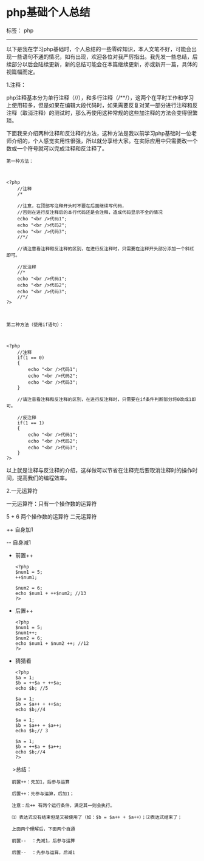 ﻿# php基础个人总结

标签： php

---

以下是我在学习php基础时，个人总结的一些零碎知识，本人文笔不好，可能会出现一些语句不通的情况，如有出现，欢迎各位对我严厉指出。我先发一些总结，后续部分以后会陆续更新，新的总结可能会在本篇继续更新，亦或新开一篇，具体的视篇幅而定。

1.注释：

    

php注释基本分为单行注释（//），和多行注释（/**/），这两个在平时工作和学习上使用较多，但是如果在编辑大段代码时，如果需要反复对某一部分进行注释和反注释（取消注释）的测试时，那么再使用这种常规的这些加注释的方法会变得很繁琐。

    

下面我来介绍两种注释和反注释的方法，这种方法是我以前学习php基础时一位老师介绍的，个人感觉实用性很强，所以就分享给大家。在实际应用中只需要改一个数或一个符号就可以完成注释和反注释了。

    

    

    第一种方法：

    

    <?php 
        //注释
        /*   
        
        //注意，在顶部写注释开头时不要在后面继续写代码，
        //否则在进行反注释后的本行代码还是会注释，造成代码显示不全的情况
        echo "<br />代码1";
        echo "<br />代码2";
        echo "<br />代码3";
        //*/
        
        //请注意看注释和反注释的区别，在进行反注释时，只需要在注释开头部分添加一个斜杠即可。
        
        //反注释
        //*
        echo "<br />代码1";
        echo "<br />代码2";
        echo "<br />代码3";
        //*/
    ?>

    

    第二种方法（使用if语句）：

    

    <?php 
        //注释
        if(1 == 0)
        {
            echo "<br />代码1";
            echo "<br />代码2";
            echo "<br />代码3";
        }
        
        //请注意看注释和反注释的区别，在进行反注释时，只需要在if条件判断部分将0改成1即可。
        
        //反注释
        if(1 == 1)
        {
            echo "<br />代码1";
            echo "<br />代码2";
            echo "<br />代码3";
        }
    ?>



    

以上就是注释与反注释的介绍，这样做可以节省在注释完后要取消注释时的操作时间，提高我们的编程效率。



2.一元运算符

一元运算符：只有一个操作数的运算符

5 + 6  两个操作数的运算符 二元运算符

++  自身加1

--   自身减1



- 前置++

      <?php
      $num1 = 5;
      ++$num1; 
      
      $num2 = 6;
      echo $num1 + ++$num2; //13
      ?>
      
- 后置++

      <?php
      $num1 = 5;
      $num1++;    
      $num2 = 6; 
      echo $num1 + $num2 ++; //12
      ?>
      
- 猜猜看
      
      <?php
      $a = 1; 
      $b = ++$a + ++$a; 
      echo $b; //5
      
      $a = 1; 
      $b = $a++ + ++$a; 
      echo $b;//4
      
      $a = 1; 
      $b = $a++ + $a++; 
      echo $b;// 3
      
      $a = 1; 
      $b = ++$a + $a++; 
      echo $b;//4
      ?>
      
     >总结：
      
      前置++：先加1，后参与运算
      
      后置++：先参与运算，后加1；   
      
      注意：后++ 有两个运行条件，满足其一则会执行。      
      
      ⑴ 表达式没有结束但是又被使用了（如：$b = $a++ + $a++）；⑵表达式结束了；      
      
      上面两个理解后，下面两个自通      
      
      前置--  ：先减1，后参与运算      
      
      后置--  ：先参与运算，后减1


